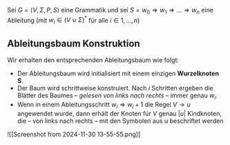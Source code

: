 Sei $G = ⟨V, Σ, P, S⟩$ eine Grammatik und sei $S = w_{0} ⇒ w_{1} ⇒ . . . ⇒ w_{n}$ eine Ableitung
(mit $w_{i} ∈ (V ∪ Σ)^{*}$ für alle $i ∈ {1, . . . , n})$

## Ableitungsbaum Konstruktion 
Wir erhalten den entsprechenden Ableitungsbaum wie folgt:
-  Der Ableitungsbaum wird initialisiert mit einem einzigen **Wurzelknoten S**.
-  Der Baum wird schrittweise konstruiert. Nach $i$ Schritten ergeben die Blätter des Baumes – *gelesen von links nach rechts* – immer genau $w_{i}$.
-  Wenn in einem Ableitungsschritt $w_{i} ⇒ w_{i}+1$ die Regel $V → u$ angewendet wurde, dann erhält der Knoten für $V$ genau $|u|$ Kindknoten, die – von links nach rechts – mit den Symbolen aus u beschriftet werden
 
![[Screenshot from 2024-11-30 13-55-55.png]]